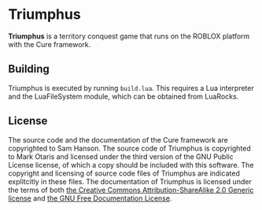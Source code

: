 # Triumphus

**Triumphus** is a territory conquest game that runs on the ROBLOX platform with the Cure framework.

## Building

Triumphus is executed by running `build.lua`. This requires a Lua interpreter and the LuaFileSystem module, which can be obtained from LuaRocks.

## License

The source code and the documentation of the Cure framework are copyrighted to Sam Hanson. The source code of Triumphus is copyrighted to Mark Otaris and licensed under the third version of the GNU Public License license, of which a copy should be included with this software. The copyright and licensing of source code files of Triumphus are indicated explitcitly in these files. The documentation of Triumphus is licensed under the terms of both [the Creative Commons Attribution-ShareAlike 2.0 Generic license](https://creativecommons.org/licenses/by-sa/2.0) and [the GNU Free Documentation License](https://gnu.org/licenses/fdl.html).